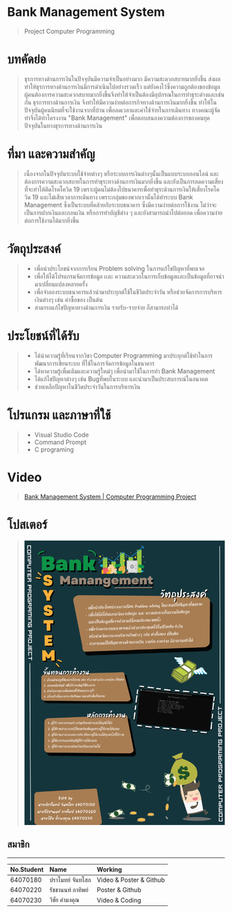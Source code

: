 # Bank Management System
> Project Computer Programming
# บทคัดย่อ
> ธุรการทางด้านการเงินในปัจจุบันมีความจำเป็นอย่างมาก มีความสะดวกสบายมากยิ่งขึ้น ส่งผลทำให้ธุรการทางด้านการเงินมีการดำเนินไปอย่างรวดเร็ว แต่ยังคงไว้ซึ่งความถูกต้องของข้อมูล ผู้คนต้องการความสะดวกสบายมากยิ่งขึ้นจึงทำให้จำเป็นต้องมีอุปกรณในการทำธุระต่างและเช่นกัน ธุรการทางด้านการเงิน จึงทำให้มีความง่ายต่อการกิจทางด้านการเงินมากยิ่งขึ้น ทำให้ในปัจจุบันผู้คนนิยมที่จะใช้งานจากที่บ้าน เพื่อลดเวลาและค่าใช้จ่ายในการเดินทาง ทางคณะผู้จัดทำจึงได้ทำโครงงาน "Bank Management" เพื่อตอบสนองความต้องการของคนยุคปัจจุบันในทางธุรการทางด้านการเงิน
# ที่มา และความสำคัญ
  > เนื่องจากในปัจจุบันระบบใช้จ่ายต่างๆ หรือระบบการเงินต่างๆนั้นเป็นแบบระบบออนไลน์ และต้องการความสะดวกสบายในการทำธุระทางด้านการเงินมากยิ่งขึ้น และยังเป็นการลดความเสี่ยงที่จะทำให้ติดโรคโควิด 19 เพราะผู้คนไม่ต้องไปธนาคารเพื่อทำธุระด้านการเงินให้เสี่ยงโรคโควิด 19 และไม่เสียเวลาการเดินทาง เพราะกลุ่มของพวกเรานั้นได้ทำระบบ Bank Management ซึ่งเป็นระบบที่คล้ายกับระบบธนาคาร ซึ่งมีความง่ายต่อการใช้งาน ไม่ว่าจะเป็นการฝากเงินและถอนเงิน หรือการทำบัญชีต่าง ๆ และยังสามารถนำไปต่อยอด เพื่อความง่ายต่อการใช้งานได้มากยิ่งขึ้น
# วัตถุประสงค์
> * เพื่อนำประโยชน์จากการเรียน Problem solving ในการแก้ไขปัญหาที่พบเจอ 
> * เพื่อให้ได้โปรแกรมจัดการข้อมูล เเละ ความสะดวกในการเก็บข้อมูลเเละเป็นข้อมูลที่อาจนำมาเปลี่ยนแปลงหลายครั้ง 
> * เพื่อจำลองระบบธนาคารแล้วนำมาประยุกต์ใช้ในชีวิตประจำวัน หรือช่วยจัดการการบริหารเงินต่างๆ เช่น ค่าซื้อของ เป็นต้น
> * สามารถแก้ไขปัญหาทางด้านการเงิน รายรับ-รายจ่าย ก็สามารถทำได้
# ประโยชน์ที่ได้รับ
> * ได้นำความรู้ที่เรียนจากวิชา Computer Programming  มาประยุกต์ใช้ทำในการพัฒนาการเขียนระบบ ที่ใช้ในการจัดการข้อมูลในธนาคาร
> * ได้หาความรู้เพื่มเติมและความรู้ใหม่ๆ เพื่อนำมาใช้ในการทำ Bank Management
> * ได้แก้ไขปัญหาต่างๆ เช่น Bugที่พบในระบบ และนำมาเป็นประสบการณ์ในอนาคต
> * ช่วยเหลือปัญหาในชีวิตประจำวันในการบริหารเงิน
# โปรแกรม และภาษาที่ใช้
> * Visual Studio Code
> * Command Prompt
> * C programing
# Video
> [Bank Management System | Computer Programming Project](https://youtu.be/dQw4w9WgXcQ)
# โปสเตอร์
>  ![Poster](poster/PosterProject.png)
## สมาชิก
---

| No.Student | Name |  Working |
| :-------- | :-------- | :--------- |
|   64070180   |   ปราโมทย์ จันทโสก   |    Video & Poster & Github   |
|   64070220   |   รัชชานนท์ กาทิพย์   |    Poster & Github   |
|   64070230   |   วิชัย คำมงคุณ   |    Video & Coding   |
